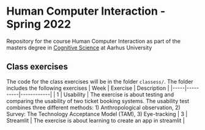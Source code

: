 # Human Computer Interaction - Spring 2022
Repository for the course Human Computer Interaction as part of the masters degree in [Cognitive Science](https://eddiprod.au.dk/EDDI/webservices/DokOrdningService.cfc?method=visGodkendtOrdning&dokOrdningId=14811&sprog=en) at Aarhus University

## Class exercises
The code for the class exercises will be in the folder ``classess/``. The folder includes the following exercises
| Week | Exercise | Description |
|-----|----------|------------|
| 1 | Usability | The exercise is about testing and comparing the usability of two ticket booking systems. The usability test combines three different methods: 1) Anthropological observation, 2) Survey: The Technology Acceptance Model (TAM), 3) Eye-tracking 
| 3 | Streamlit | The exercise is about learning to create an app in streamlit |

